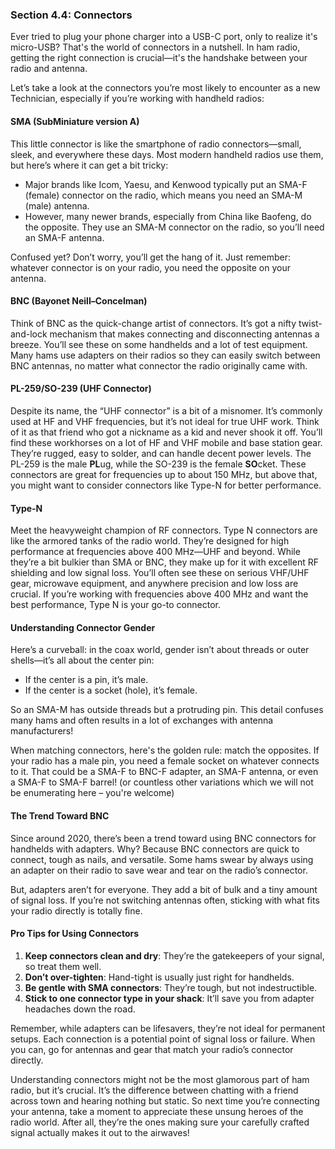 ### Section 4.4: Connectors

Ever tried to plug your phone charger into a USB-C port, only to realize it's micro-USB? That's the world of connectors in a nutshell. In ham radio, getting the right connection is crucial—it's the handshake between your radio and antenna.

Let’s take a look at the connectors you’re most likely to encounter as a new Technician, especially if you’re working with handheld radios:

#### SMA (SubMiniature version A)

This little connector is like the smartphone of radio connectors—small, sleek, and everywhere these days. Most modern handheld radios use them, but here’s where it can get a bit tricky:

- Major brands like Icom, Yaesu, and Kenwood typically put an SMA-F (female) connector on the radio, which means you need an SMA-M (male) antenna.
- However, many newer brands, especially from China like Baofeng, do the opposite. They use an SMA-M connector on the radio, so you’ll need an SMA-F antenna.

Confused yet? Don’t worry, you’ll get the hang of it. Just remember: whatever connector is on your radio, you need the opposite on your antenna.

#### BNC (Bayonet Neill–Concelman)

Think of BNC as the quick-change artist of connectors. It’s got a nifty twist-and-lock mechanism that makes connecting and disconnecting antennas a breeze. You’ll see these on some handhelds and a lot of test equipment. Many hams use adapters on their radios so they can easily switch between BNC antennas, no matter what connector the radio originally came with.

#### PL-259/SO-239 (UHF Connector)

Despite its name, the “UHF connector” is a bit of a misnomer. It’s commonly used at HF and VHF frequencies, but it’s not ideal for true UHF work. Think of it as that friend who got a nickname as a kid and never shook it off. You’ll find these workhorses on a lot of HF and VHF mobile and base station gear. They’re rugged, easy to solder, and can handle decent power levels. The PL-259 is the male **PL**ug, while the SO-239 is the female **SO**cket. These connectors are great for frequencies up to about 150 MHz, but above that, you might want to consider connectors like Type-N for better performance.

#### Type-N

Meet the heavyweight champion of RF connectors. Type N connectors are like the armored tanks of the radio world. They’re designed for high performance at frequencies above 400 MHz—UHF and beyond. While they’re a bit bulkier than SMA or BNC, they make up for it with excellent RF shielding and low signal loss. You’ll often see these on serious VHF/UHF gear, microwave equipment, and anywhere precision and low loss are crucial. If you’re working with frequencies above 400 MHz and want the best performance, Type N is your go-to connector.

#### Understanding Connector Gender

Here’s a curveball: in the coax world, gender isn’t about threads or outer shells—it’s all about the center pin:

- If the center is a pin, it’s male.
- If the center is a socket (hole), it’s female.

So an SMA-M has outside threads but a protruding pin. This detail confuses many hams and often results in a lot of exchanges with antenna manufacturers!

When matching connectors, here's the golden rule: match the opposites. If your radio has a male pin, you need a female socket on whatever connects to it. That could be a SMA-F to BNC-F adapter, an SMA-F antenna, or even a SMA-F to SMA-F barrel! (or countless other variations which we will not be enumerating here – you're welcome)

#### The Trend Toward BNC

Since around 2020, there’s been a trend toward using BNC connectors for handhelds with adapters. Why? Because BNC connectors are quick to connect, tough as nails, and versatile. Some hams swear by always using an adapter on their radio to save wear and tear on the radio’s connector.

But, adapters aren’t for everyone. They add a bit of bulk and a tiny amount of signal loss. If you’re not switching antennas often, sticking with what fits your radio directly is totally fine.

#### Pro Tips for Using Connectors

1. **Keep connectors clean and dry**: They’re the gatekeepers of your signal, so treat them well.
2. **Don’t over-tighten**: Hand-tight is usually just right for handhelds.
3. **Be gentle with SMA connectors**: They’re tough, but not indestructible.
4. **Stick to one connector type in your shack**: It’ll save you from adapter headaches down the road.

Remember, while adapters can be lifesavers, they’re not ideal for permanent setups. Each connection is a potential point of signal loss or failure. When you can, go for antennas and gear that match your radio’s connector directly.

Understanding connectors might not be the most glamorous part of ham radio, but it’s crucial. It’s the difference between chatting with a friend across town and hearing nothing but static. So next time you’re connecting your antenna, take a moment to appreciate these unsung heroes of the radio world. After all, they’re the ones making sure your carefully crafted signal actually makes it out to the airwaves!
